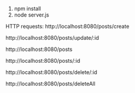 1. npm install
2. node server.js

HTTP requests:
http://localhost:8080/posts/create


http://localhost:8080/posts/update/:id


http://localhost:8080/posts


http://localhost:8080/posts/:id


http://localhost:8080/posts/delete/:id


http://localhost:8080/posts/deleteAll

